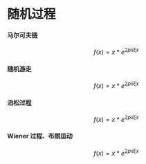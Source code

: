 # 随机过程

#### 马尔可夫链

$$
f(x) = x * e^{2 pi i \xi x}
$$

#### 随机游走

$$
f(x) = x * e^{2 pi i \xi x}
$$

#### 泊松过程

$$
f(x) = x * e^{2 pi i \xi x}
$$

#### Wiener 过程、布朗运动

$$
f(x) = x * e^{2 pi i \xi x}
$$



